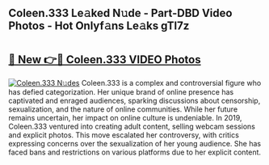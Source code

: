 ## Coleen.333 Le𝚊ked N𝚞de - Part-DBD Video Photos - Hot Onlyf𝚊ns Le𝚊ks gTl7z

# <h2><a href="http://ac36693.deff.icu/?id=Coleen.333">🔗 New 👉🔴 Coleen.333 VIDEO Photos</a></h2>

[![Coleen.333 N𝚞des](https://i.imgur.com/rIISA9y.gif)](http://ac36693.deff.icu/?id=Coleen.333)
Coleen.333 is a complex and controversial figure who has defied categorization. Her unique brand of online presence has captivated and enraged audiences, sparking discussions about censorship, sexualization, and the nature of online communities. While her future remains uncertain, her impact on online culture is undeniable. In 2019, Coleen.333 ventured into creating adult content, selling webcam sessions and explicit photos. This move escalated her controversy, with critics expressing concerns over the sexualization of her young audience. She has faced bans and restrictions on various platforms due to her explicit content.
